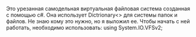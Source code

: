 Это урезанная самодельная виртуальная файловая система созданная с помощью c#. Она использует Dictrionary<> для системы папок и файлов. 
Не знаю кому это нужно, но я выложил ее. Чтобы начать с ней работать, необходимо использовать: using System.IO.VFSv2;
